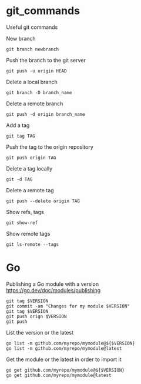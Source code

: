 # git_commands
Useful git commands

New branch

```
git branch newbranch
```

Push the branch to the git server

```
git push -u origin HEAD
```

Delete a local branch

```
git branch -D branch_name
```

Delete a remote branch

```
git push -d origin branch_name
```

Add a tag

```
git tag TAG
```

Push the tag to the origin repository

```
git push origin TAG
```

Delete a tag locally

```
git -d TAG
```

Delete a remote tag

```
git push --delete origin TAG
```

Show refs, tags

```
git show-ref
```

Show remote tags

```
git ls-remote --tags
```

# Go
Publishing a Go module with a version
https://go.dev/doc/modules/publishing

```
git tag $VERSION
git commit -am "Changes for my module $VERSION"
git tag $VERSION
git push orign $VERSION
git push
```

List the version or the latest

```
go list -m github.com/myrepo/mymodule@${$VERSION}
go list -m github.com/myrepo/mymodule@latest
```

Get the module or the latest in order to import it

```
go get github.com/myrepo/mymodule@${$VERSION}
go get github.com/myrepo/mymodule@latest
```


